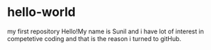 # hello-world
my first repository
Hello!My name is Sunil and i have lot of interest in competetive coding and that is the reason i turned to gitHub.
